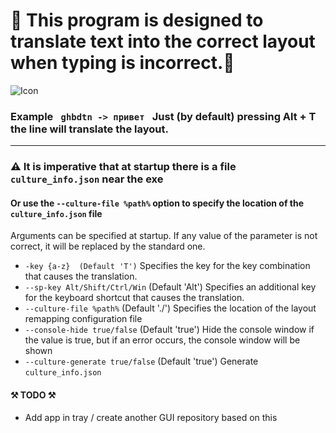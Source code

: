 <h1>📌 This program is designed to translate text into the correct layout when typing is incorrect.📌 </h1>

<img alt="Icon" src="https://github.com/jestsi/TranslateUncorrectLayout/blob/master/assets/header.png?raw=true" />
<h3> Example <code> ghbdtn -> привет </code> Just (by default) pressing Alt + T the line will translate the layout. </h3>

---

### ⚠️ It is imperative that at startup there is a file `culture_info.json` near the exe

#### Or use the `--culture-file %path%` option to specify the location of the `culture_info.json` file

Arguments can be specified at startup.
If any value of the parameter is not correct, it will be replaced by the standard one.

+ `-key {a-z}  (Default 'T')` Specifies the key for the key combination that causes the translation.
+ `--sp-key Alt/Shift/Ctrl/Win` (Default 'Alt') Specifies an additional key for the keyboard shortcut that causes the translation.
+ `--culture-file %path%` (Default './') Specifies the location of the layout remapping configuration file
+ `--console-hide true/false`  (Default 'true') Hide the console window if the value is true, but if an error occurs, the console window will be shown
+ `--culture-generate true/false`  (Default 'true') Generate `culture_info.json` 

#### ⚒️ TODO ⚒️
+ Add app in tray / create another GUI repository based on this